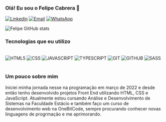 ### Olá! Eu sou o Felipe Cabrera 👋

[![Linkedin](https://img.shields.io/badge/LinkedIn-0077B5?style=for-the-badge&logo=linkedin&logoColor=white)](https://linkedin.com/in/FelipeCabrera84)
[![Email](https://img.shields.io/badge/Gmail-D14836?style=for-the-badge&logo=gmail&logoColor=white)](https://felipechagascabrera@gmail.com)
[![WhatsApp](https://img.shields.io/badge/WhatsApp-25D366?style=for-the-badge&logo=whatsapp&logoColor=white)](https://wa.me/5511910724427)

![Felipe GitHub stats](https://github-readme-stats.vercel.app/api?username=FelipeCabrera84&show_icons=true&theme=dracula)

### Tecnologias que eu utilizo

<div style="display: inline-block"><br>
  <img align="center" alt="HTML5" src="https://img.shields.io/badge/HTML5-E34F26?style=for-the-badge&logo=html5&logoColor=white">
  <img align="center" alt="CSS" src="https://img.shields.io/badge/CSS3-1572B6?style=for-the-badge&logo=css3&logoColor=white">
  <img align="center" alt="JAVASCRIPT" src="https://img.shields.io/badge/JavaScript-F7DF1E?style=for-the-badge&logo=javascript&logoColor=black">
  <img align="center" alt="TYPESCRIPT" src="https://img.shields.io/badge/TypeScript-007ACC?style=for-the-badge&logo=typescript&logoColor=white">
  <img align="center" alt="GIT" src="https://img.shields.io/badge/GIT-E44C30?style=for-the-badge&logo=git&logoColor=white">
  <img align="center" alt="GITHUB" src="https://img.shields.io/badge/GitHub-100000?style=for-the-badge&logo=github&logoColor=white">
  <img align="center" alt="SASS" src="https://img.shields.io/badge/Sass-CC6699?style=for-the-badge&logo=sass&logoColor=white">
</div><br><br>

### Um pouco sobre mim

 Iniciei minha jornada nesse na programação em março de 2022 e desde então tenho desenvolvido projetos Front End utilizando HTML, CSS e JavaScript. Atualmente estou cursando Análise e Desenvolvimento de Sistemas na Faculdade Estácio e também faço um curso de desenvolvimento web na OneBitCode, sempre procurando conhecer novas linguagens de progrmação e me aprimorando.
